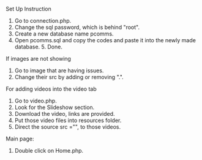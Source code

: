 Set Up Instruction
1. Go to connection.php.
2. Change the sql password, which is behind "root".
3. Create a new database name pcomms.
4. Open pcomms.sql and copy the codes and paste it into the newly made database.
5. Done.

If images are not showing
1. Go to image that are having issues.
2. Change their src by adding or removing ".".

For adding videos into the video tab
1. Go to video.php.
2. Look for the Slideshow section.
3. Download the video, links are provided.
4. Put those video files into resources folder.
5. Direct the source src ="", to those videos.

Main page:
1. Double click on Home.php.
